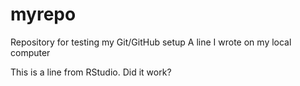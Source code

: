 # myrepo
Repository for testing my Git/GitHub setup
A line I wrote on my local computer

This is a line from RStudio. Did it work?